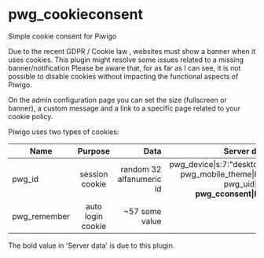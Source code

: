 # pwg_cookieconsent
Simple cookie consent for Piwigo

Due to the recent GDPR / Cookie law , websites must show a banner when it uses cookies. This plugin might resolve some issues related to a missing banner/notification
Please be aware that, for as far as I can see, it is not possible to disable cookies without impacting the functional aspects of Piwigo.

On the admin configuration page you can set the size (fullscreen or banner), a custom message and a link to a specific page related to your cookie policy.


Piwigo uses two types of cookies:


| Name        | Purpose           | Data  | Server data |
| ------------- |:-------------:| -----:| -----:|
| pwg_id    | session cookie  | random 32 alfanumeric id |  pwg_device\|s:7:"desktop";<br> pwg_mobile_theme\|b:0;<br> pwg_uid\|i:1;<br><b>pwg_cconsent\|b:1;</b> | 
| pwg_remember     | auto login cookie      |   ~57 some value |

The bold value in 'Server data' is due to this plugin. 



